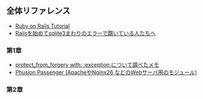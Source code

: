 ## 全体リファレンス

- [Ruby on Rails Tutorial](https://railstutorial.jp/)
- [Railsを始めてsqlite3まわりのエラーで躓いている人たちへ](https://qiita.com/Kta-M/items/254a1ba141827a989cb7)

### 第1章
- [protect_from_forgery with: :exception について調べたメモ](https://qiita.com/munaita_/items/0739965bcb31bf430e47)
- [Phusion Passenger (ApacheやNginx26 などのWebサーバ用のモジュール) ](https://www.phusionpassenger.com/)

### 第2章
